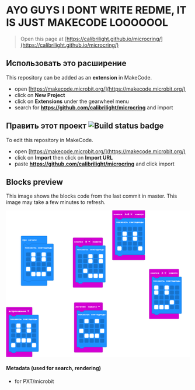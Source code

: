 # AYO GUYS I DONT WRITE REDME, IT IS JUST MAKECODE LOOOOOOL
> Open this page at [https://calibrilight.github.io/microcring/](https://calibrilight.github.io/microcring/)

## Использовать это расширение

This repository can be added as an **extension** in MakeCode.

* open [https://makecode.microbit.org/](https://makecode.microbit.org/)
* click on **New Project**
* click on **Extensions** under the gearwheel menu
* search for **https://github.com/calibrilight/microcring** and import

## Править этот проект ![Build status badge](https://github.com/calibrilight/microcring/workflows/MakeCode/badge.svg)

To edit this repository in MakeCode.

* open [https://makecode.microbit.org/](https://makecode.microbit.org/)
* click on **Import** then click on **Import URL**
* paste **https://github.com/calibrilight/microcring** and click import

## Blocks preview

This image shows the blocks code from the last commit in master.
This image may take a few minutes to refresh.

![A rendered view of the blocks](https://github.com/calibrilight/microcring/raw/master/.github/makecode/blocks.png)

#### Metadata (used for search, rendering)

* for PXT/microbit
<script src="https://makecode.com/gh-pages-embed.js"></script><script>makeCodeRender("{{ site.makecode.home_url }}", "{{ site.github.owner_name }}/{{ site.github.repository_name }}");</script>
